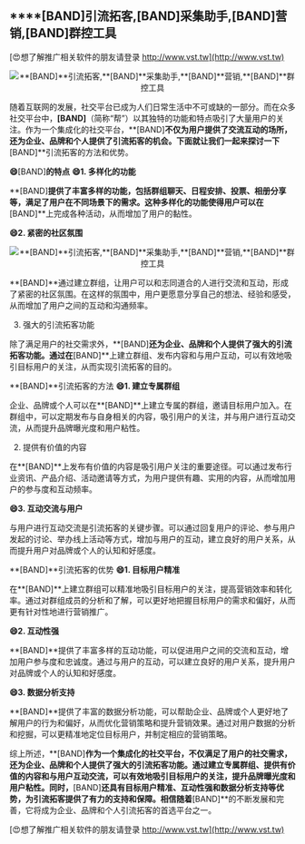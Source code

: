 ## ****[BAND]**引流拓客,**[BAND]**采集助手,**[BAND]**营销,**[BAND]**群控工具**

[😍想了解推广相关软件的朋友请登录 http://www.vst.tw](http://www.vst.tw)

 <center><img src="https://vst.tw/MP4/tuiguang/png/2.png" alt="**[BAND]**引流拓客,**[BAND]**采集助手,**[BAND]**营销,**[BAND]**群控工具"></center>

随着互联网的发展，社交平台已成为人们日常生活中不可或缺的一部分。而在众多社交平台中，**[BAND]**（简称“帮”）以其独特的功能和特点吸引了大量用户的关注。作为一个集成化的社交平台，**[BAND]**不仅为用户提供了交流互动的场所，还为企业、品牌和个人提供了引流拓客的机会。下面就让我们一起来探讨一下**[BAND]**引流拓客的方法和优势。

**😄**[BAND]**的特点**
**😄1. 多样化的功能**

**[BAND]**提供了丰富多样的功能，包括群组聊天、日程安排、投票、相册分享等，满足了用户在不同场景下的需求。这种多样化的功能使得用户可以在**[BAND]**上完成各种活动，从而增加了用户的黏性。

**😄2. 紧密的社区氛围**

 <center><img src="https://vst.tw/MP4/tuiguang/png/0.png" alt="**[BAND]**引流拓客,**[BAND]**采集助手,**[BAND]**营销,**[BAND]**群控工具"></center>

**[BAND]**通过建立群组，让用户可以和志同道合的人进行交流和互动，形成了紧密的社区氛围。在这样的氛围中，用户更愿意分享自己的想法、经验和感受，从而增加了用户之间的互动和沟通频率。

3. 强大的引流拓客功能

除了满足用户的社交需求外，**[BAND]**还为企业、品牌和个人提供了强大的引流拓客功能。通过在**[BAND]**上建立群组、发布内容和与用户互动，可以有效地吸引目标用户的关注，从而实现引流拓客的目的。

**[BAND]**引流拓客的方法
**😄1. 建立专属群组**

企业、品牌或个人可以在**[BAND]**上建立专属的群组，邀请目标用户加入。在群组中，可以定期发布与自身相关的内容，吸引用户的关注，并与用户进行互动交流，从而提升品牌曝光度和用户粘性。

2. 提供有价值的内容

在**[BAND]**上发布有价值的内容是吸引用户关注的重要途径。可以通过发布行业资讯、产品介绍、活动邀请等方式，为用户提供有趣、实用的内容，从而增加用户的参与度和互动频率。

**😄3. 互动交流与用户**

与用户进行互动交流是引流拓客的关键步骤。可以通过回复用户的评论、参与用户发起的讨论、举办线上活动等方式，增加与用户的互动，建立良好的用户关系，从而提升用户对品牌或个人的认知和好感度。

**[BAND]**引流拓客的优势
**😄1. 目标用户精准**

在**[BAND]**上建立群组可以精准地吸引目标用户的关注，提高营销效率和转化率。通过对群组成员的分析和了解，可以更好地把握目标用户的需求和偏好，从而更有针对性地进行营销推广。

**😄2. 互动性强**

**[BAND]**提供了丰富多样的互动功能，可以促进用户之间的交流和互动，增加用户参与度和忠诚度。通过与用户的互动，可以建立良好的用户关系，提升用户对品牌或个人的认知和好感度。

**😄3. 数据分析支持**

**[BAND]**提供了丰富的数据分析功能，可以帮助企业、品牌或个人更好地了解用户的行为和偏好，从而优化营销策略和提升营销效果。通过对用户数据的分析和挖掘，可以更精准地定位目标用户，并制定相应的营销策略。

综上所述，**[BAND]**作为一个集成化的社交平台，不仅满足了用户的社交需求，还为企业、品牌和个人提供了强大的引流拓客功能。通过建立专属群组、提供有价值的内容和与用户互动交流，可以有效地吸引目标用户的关注，提升品牌曝光度和用户粘性。同时，**[BAND]**还具有目标用户精准、互动性强和数据分析支持等优势，为引流拓客提供了有力的支持和保障。相信随着**[BAND]**的不断发展和完善，它将成为企业、品牌和个人引流拓客的首选平台之一。

[😍想了解推广相关软件的朋友请登录 http://www.vst.tw](http://www.vst.tw)



